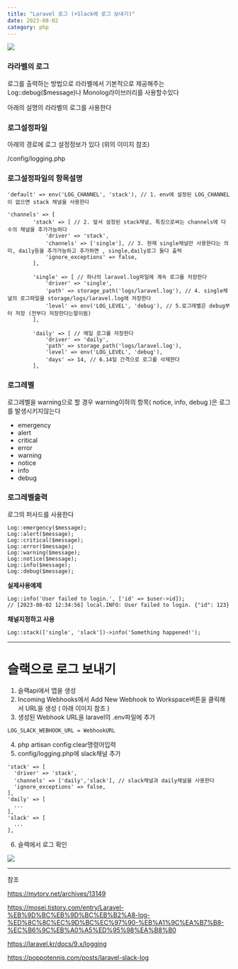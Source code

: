 ```yaml
---
title: "Laravel 로그 (+Slack에 로그 보내기)"
date: 2023-08-02
category: php
---
```


![](/storage/2023080214513491985.jpg)

### 라라벨의 로그

로그를 출력하는 방법으로 라라벨에서 기본적으로 제공해주는 Log::debug($message)나 Monolog라이브러리를 사용할수있다

아래의 설명의 라라벨의 로그를 사용한다

### 로그설정파일

아래의 경로에 로그 설정정보가 있다 (위의 이미지 참조)

/config/logging.php

### 로그설정파일의 항목설명

```
'default' => env('LOG_CHANNEL', 'stack'), // 1. env에 설정된 LOG_CHANNEL이 없으면 stack 채널을 사용한다

'channels' => [
        'stack' => [ // 2. 앞서 설정된 stack채널, 특징으로써는 channels에 다수의 채널을 추가가능하다
            'driver' => 'stack',
            'channels' => ['single'], // 3. 현재 single채널만 사용한다는 의미, daily등을 추가가능하고 추가하면 , single,daily로그 둘다 출력
            'ignore_exceptions' => false,
        ],

        'single' => [ // 하나의 laravel.log파일에 계속 로그를 저장한다
            'driver' => 'single',
            'path' => storage_path('logs/laravel.log'), // 4. single채널의 로그파일을 storage/logs/laravel.log에 저장한다
            'level' => env('LOG_LEVEL', 'debug'), // 5.로그레벨은 debug부터 저장 (전부다 저장한다는말이됨)
        ],

        'daily' => [ // 매일 로그를 저장한다
            'driver' => 'daily',
            'path' => storage_path('logs/laravel.log'),
            'level' => env('LOG_LEVEL', 'debug'),
            'days' => 14, // 6.14일 간격으로 로그를 삭제한다
        ],
```

### 로그레벨

로그레벨을 warning으로 할 경우 warning이하의 항목( notice, info, debug )은 로그를 발생시키지않는다

* emergency
* alert
* critical
* error
* warning
* notice
* info
* debug

### 로그레벨출력

로그의 퍼사드를 사용한다

```
Log::emergency($message);
Log::alert($message);
Log::critical($message);
Log::error($message);
Log::warning($message);
Log::notice($message);
Log::info($message);
Log::debug($message);
```

**실제사용예제**

```
Log::info('User failed to login.', ['id' => $user->id]);
// [2023-08-02 12:34:56] local.INFO: User failed to login. {"id": 123}
```

**채널지정하고 사용**

```
Log::stack(['single', 'slack'])->info('Something happened!');
```

---

# 슬랙으로 로그 보내기

1. 슬랙api에서 앱을 생성
2. Incoming Webhooks에서 Add New Webhook to Workspace버튼을 클릭해서 URL을 생성 ( 아래 이미지 참조 )
3. 생성된 Webhook URL을 laravel의 .env파일에 추가

```
LOG_SLACK_WEBHOOK_URL = WebhookURL
```

4. php artisan config:clear명령어입력
5. config/logging.php에 slack채널 추가

```
'stack' => [
  'driver' => 'stack',
  'channels' => ['daily','slack'], // slack채널과 daily채널을 사용한다
  'ignore_exceptions' => false,
],
'daily' => [
  ...
],
'slack' => [
  ...
],
```

6. 슬랙에서 로그 확인

![](/storage/20230802160114393247.jpg)

---

참조

https://mytory.net/archives/13149

https://mosei.tistory.com/entry/Laravel-%EB%9D%BC%EB%9D%BC%EB%B2%A8-log-%ED%8C%8C%EC%9D%BC%EC%97%90-%EB%A1%9C%EA%B7%B8-%EC%B6%9C%EB%A0%A5%ED%95%98%EA%B8%B0

https://laravel.kr/docs/9.x/logging

https://poppotennis.com/posts/laravel-slack-log
